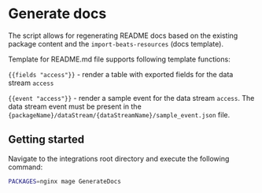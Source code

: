 # Generate docs

The script allows for regenerating README docs based on the existing package content and the `import-beats-resources`
(docs template).

Template for README.md file supports following template functions:

`{{fields "access"}}` - render a table with exported fields for the data stream `access`

`{{event "access"}}` - render a sample event for the data stream `access`. The data stream event must be present in the
`{packageName}/dataStream/{dataStreamName}/sample_event.json` file.

## Getting started

Navigate to the integrations root directory and execute the following command:

```bash
PACKAGES=nginx mage GenerateDocs
```